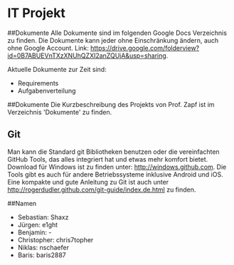 IT Projekt
===

##Dokumente
Alle Dokumente sind im folgenden Google Docs Verzeichnis zu finden. Die Dokumente kann jeder ohne Einschränkung ändern, auch ohne Google Account.
Link: https://drive.google.com/folderview?id=0B7ABUEVnTXzXNUhQZXI2anZQUjA&usp=sharing.

Aktuelle Dokumente zur Zeit sind:
* Requirements
* Aufgabenverteilung

##Dokumente
Die Kurzbeschreibung des Projekts von Prof. Zapf ist im Verzeichnis 'Dokumente' zu finden.

## Git
Man kann die Standard git Bibliotheken benutzen oder die vereinfachten GitHub Tools, das alles integriert hat und etwas mehr komfort bietet. 
Download für Windows ist zu finden unter: http://windows.github.com. Die Tools gibt es auch für andere Betriebssysteme inklusive Android und iOS.
Eine kompakte und gute Anleitung zu Git ist auch unter http://rogerdudler.github.com/git-guide/index.de.html zu finden. 

##Namen
* Sebastian: Shaxz
* Jürgen: e1ght
* Benjamin: -
* Christopher: chris7topher
* Niklas: nschaefer
* Baris: baris2887
